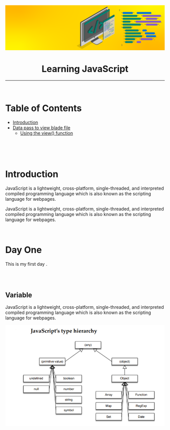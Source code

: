 <!--markdown tutorial-->


<img src="/JavaScript_Introduction/img/js-banner.png"  title="JavaScript_Introduction"/>

<h1 style="text-align: center;"> Learning JavaScript</h1>

---
  <br/>

# Table of Contents

- [Introduction](#introduction)
- [Data pass to view blade file](#day_one)
  - [Using the view() function](#variable)


<br/>
<br/>
<br/>

# Introduction <a name="introduction"></a>

<p>JavaScript is a lightweight, cross-platform, single-threaded, and interpreted compiled programming language which is also known as the scripting language for webpages.</p> 
<p>JavaScript is a lightweight, cross-platform, single-threaded, and interpreted compiled programming language which is also known as the scripting language for webpages.</p> 

<!-- all link is here -->

<br/>


# Day One <a name="day_one"></a>

<p>This is my first day .</p> 

<br/>
<br/>


## Variable <a name="variable"></a>

<p>JavaScript is a lightweight, cross-platform, single-threaded, and interpreted compiled programming language which is also known as the scripting language for webpages.</p> 

<img src="/DayOne/Variables/img/1.png"  title="JavaScript_Introduction"/>